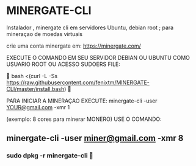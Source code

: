 # MINERGATE-CLI
Instalador , minergate cli em servidores Ubuntu, debian root ; para mineraçao de moedas virtuais 

crie uma conta minergate em: https://minergate.com/

EXECUTE O COMANDO EM SEU SERVIDOR DEBIAN OU UBUNTU COMO USUARIO ROOT OU ACESSO SUDOERS FILE:

&#x1F535; bash <(curl -L -Ss https://raw.githubusercontent.com/fenixtm/MINERGATE-CLI/master/install.bash) &#x1F535;

PARA INICIAR A MINERAÇAO EXECUTE: 
minergate-cli -user <YOUR@gmail.com> -xmr 1

(exemplo: 8 cores para minerar MONERO) USE O COMANDO:

minergate-cli -user miner@gmail.com -xmr 8
-----------------------------------------------

<h3> sudo dpkg -r minergate-cli &#x1F53B;   </h3>

